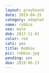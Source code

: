 ```yaml
---
layout: greyhound
date: 2019-04-25
category: adopted
name: robbie
sex: male
dob: 2017-11-01
color: red
cats: yes
title: Robbie
pic: robbie.jpg
pending: yes
doa: 2019-06-23
---
```



